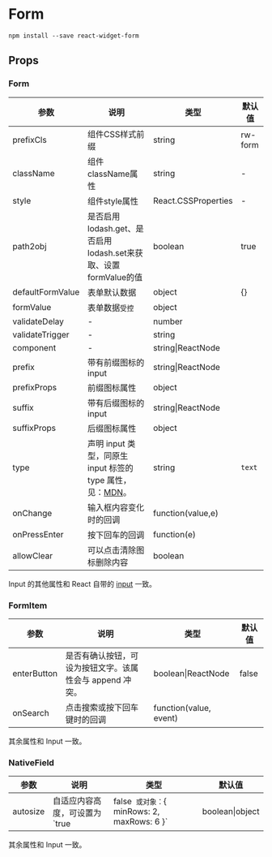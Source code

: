 # Form

`npm install --save react-widget-form`

## Props

### Form
| 参数 | 说明 | 类型 | 默认值 |
| --- | --- | --- | --- |
| prefixCls | 组件CSS样式前缀 | string | rw-form |
| className | 组件className属性 | string | - |
| style | 组件style属性 | React.CSSProperties | - |
| path2obj | 是否启用lodash.get、是否启用lodash.set来获取、设置formValue的值 | boolean | true |
| defaultFormValue | 表单默认数据 | object | {} |
| formValue | 表单数据`受控` | object |  |
| validateDelay |- | number |  |
| validateTrigger |- | string |  |
| component |- | string\|ReactNode |  |
| prefix | 带有前缀图标的 input | string\|ReactNode |  |
| prefixProps | 前缀图标属性 | object |  |
| suffix | 带有后缀图标的 input | string\|ReactNode |  |
| suffixProps | 后缀图标属性 | object |  |
| type | 声明 input 类型，同原生 input 标签的 type 属性，见：[MDN](https://developer.mozilla.org/zh-CN/docs/Web/HTML/Element/input#属性)。 | string | `text` |
| onChange | 输入框内容变化时的回调 | function(value,e) | |
| onPressEnter | 按下回车的回调 | function(e) |  |
| allowClear | 可以点击清除图标删除内容 | boolean | |

Input 的其他属性和 React 自带的 [input](https://facebook.github.io/react/docs/events.html#supported-events) 一致。

### FormItem
| 参数 | 说明 | 类型 | 默认值 |
| --- | --- | --- | --- |
| enterButton | 是否有确认按钮，可设为按钮文字。该属性会与 append 冲突。 | boolean\|ReactNode | false |
| onSearch | 点击搜索或按下回车键时的回调 | function(value, event) |  |

其余属性和 Input 一致。

### NativeField
| 参数 | 说明 | 类型 | 默认值 |
| --- | --- | --- | --- |
| autosize | 自适应内容高度，可设置为 `true|false` 或对象：`{ minRows: 2, maxRows: 6 }` | boolean\|object | false |

其余属性和 Input 一致。

